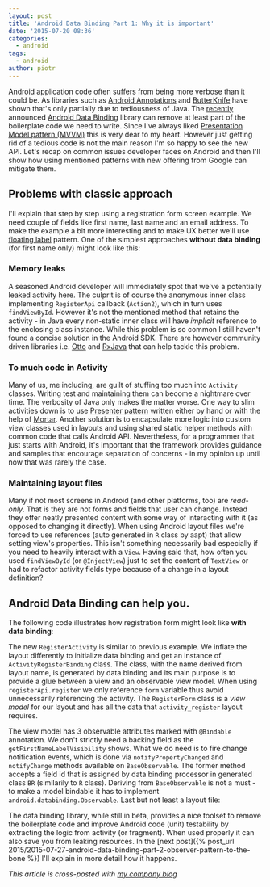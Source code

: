 ```yaml
---
layout: post
title: 'Android Data Binding Part 1: Why it is important'
date: '2015-07-20 08:36'
categories:
  - android
tags:
  - android
author: piotr
---
```



Android application code often suffers from being more verbose than it could be. As libraries such as [Android Annotations](http://androidannotations.org/) and [ButterKnife](http://jakewharton.github.io/butterknife/) have shown that's only partially due to tediousness of Java. The [recently](https://events.google.com/io2015/schedule?sid=128c9f91-b6d4-e411-b87f-00155d5066d7) announced [Android Data Binding](https://developer.android.com/tools/data-binding/guide.html) library can remove at least part of the boilerplate code we need to write. Since I've always liked [Presentation Model pattern (MVVM)](http://martinfowler.com/eaaDev/PresentationModel.html) this is very dear to my heart. However just getting rid of a tedious code is not the main reason I'm so happy to see the new API. Let's recap on common issues developer faces on Android and then I'll show how using mentioned patterns with new offering from Google can mitigate them.

## Problems with classic approach
I'll explain that step by step using a registration form screen example. We need couple of fields like first name, last name and an email address. To make the example a bit more interesting and to make UX better we'll use [floating label](http://mds.is/float-label-demo/) pattern. One of the simplest approaches **without data binding** (for first name only) might look like this:

<script src="https://gist.github.com/miensol/52b98f0fcbe89db81441.js?file=RegisterActivityClassic.java"></script>

### Memory leaks
A seasoned Android developer will immediately spot that we've a potentially leaked activity here. The culprit is of course the anonymous inner class implementing `RegisterApi` callback (`Action2`), which in turn uses `findViewById`. However it's not the mentioned method that retains the activity - in Java every non-static inner class will have *implicit* reference to the enclosing class instance. While this problem is so common I still haven't found a concise solution in the Android SDK. There are however community driven libraries i.e. [Otto](http://square.github.io/otto/) and [RxJava](https://github.com/ReactiveX/RxJava) that can help tackle this problem.

### To much code in Activity
Many of us, me including, are guilt of stuffing too much into `Activity` classes. Writing test and maintaining them can become a nightmare over time. The verbosity of Java only makes the matter worse. One way to slim activities down is to use [Presenter pattern](http://martinfowler.com/eaaDev/uiArchs.html#Model-view-presentermvp) written either by hand or with the help of [Mortar](https://github.com/square/mortar). Another solution is to encapsulate more logic into custom view classes used in layouts and using shared static helper methods with common code that calls Android API. Nevertheless, for a programmer that just starts with Android, it's important that the framework provides guidance and samples that encourage separation of concerns - in my opinion up until now that was rarely the case.

### Maintaining layout files
Many if not most screens in Android (and other platforms, too) are *read-only*. That is they are not forms and fields that user can change. Instead they offer neatly presented content with some way of interacting with it (as opposed to changing it directly). When using Android layout files we're forced to use references (auto generated in `R` class by aapt) that allow setting view's properties. This isn't something necessarily bad especially if you need to heavily interact with a `View`. Having said that, how often you used `findViewById` (or `@InjectView`) just to set the content of `TextView` or had to refactor activity fields type because of a change in a layout definition?

## Android Data Binding can help you.
The following code illustrates how registration form might look like **with data binding**:

<script src="https://gist.github.com/miensol/44ac5af33a60ad60cab7.js?file=RegisterActivity.java"></script>

The new `RegisterActivity` is similar to previous example. We inflate the layout differently to initialize data binding and get an instance of `ActivityRegisterBinding` class. The class, with the name derived from layout name, is generated by data binding and its main purpose is to provide a glue between a view and an observable view model. When using `registerApi.register` we only reference `form` variable thus avoid unnecessarily referencing the activity. The `RegisterForm` class is a *view model* for our layout and has all the data that `activity_register` layout requires.

<script src="https://gist.github.com/miensol/44ac5af33a60ad60cab7.js?file=RegisterForm.java"></script>

The view model has 3 observable attributes marked with `@Bindable` annotation. We don't strictly need a backing field as the `getFirstNameLabelVisibility` shows. What we do need is to fire change notification events, which is done via `notifyPropertyChanged` and `notifyChange` methods available on `BaseObservable`. The former method accepts a field id that is assigned by data binding processor in generated class `BR` (similarily to `R` class). Deriving from `BaseObservable` is not a must - to make a model bindable it has to implement `android.databinding.Observable`.
Last but not least a layout file:

<script src="https://gist.github.com/miensol/44ac5af33a60ad60cab7.js?file=activity_register.xml"></script>

The data binding library, while still in beta, provides a nice toolset to remove the boilerplate code and improve Android code (unit) testability by extracting the logic from activity (or fragment). When used properly it can also save you from leaking resources. In the [next post]({% post_url 2015/2015-07-27-android-data-binding-part-2-observer-pattern-to-the-bone %}) I'll explain in more detail how it happens.

*This article is cross-posted with [my company blog](http://blog.brightinventions.pl)*
